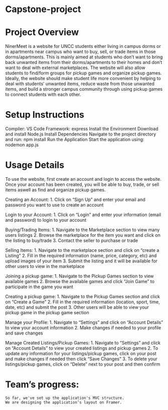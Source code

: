 # Capstone-project


# Project Overview

NinerMeet is a website for UNCC students either living in campus dorms or in apartments near campus who want to buy, sell, or trade items in those dorms/apartments. This is mainly aimed at students who don’t want to bring back unwanted items from their dorms/apartments to their homes and don’t want to deal with external marketplaces. The website will also allow students to find/form groups for pickup games and organize pickup games. Ideally, the website should make student life more convenient by helping to deal with students’ unwanted items, reduce waste from those unwanted items, and build a stronger campus community through using pickup games to connect students with each other.

# Setup Instructions

Compiler: VS Code
Framework: express 
Install the Environment
    Download and install Node.js
Install Dependencies
    Navigate to the project directory and run: 
        npm install
Run the Application
    Start the application using:
        nodemon app.js

# Usage Details

To use the website, first create an account and login to access the website. Once your account has been created, you will be able to buy, trade, or sell items aswell as find and organize pickup games.

Creating an Account:
    1. Click on “Sign Up” and enter your email and password you want to use to create an account

Login to your Account:
    1. Click on “Login” and enter your information (email and password) to login to your account

Buying/Trading Items: 
    1. Navigate to the Marketplace section to view many users listings
    2. Browse the marketplace for the item you want and click on the listing to buy/trade
    3. Contact the seller to purchase or trade

Selling Items:
    1. Navigate to the marketplace section and click on “create a Listing”
    2. Fill in the required information (name, price, category, etc) and upload images of your item
    3. Submit the listing and it will be available for other users to view in the marketplace

Joining a pickup game:
    1. Navigate to the Pickup Games section to view available games
    2. Browse the available games and click “Join Game” to participate in the game you want

Creating a pickup game:
    1. Navigate to the Pickup Games section and click on “Create a Game”
    2. Fill in the required information (location, sport, time, date, etc) and submit the post
    3. Other users will be able to view your pickup game in the pickup game section

Manage your Profile:
    1. Navigate to “Settings” and click on “Account Details” to view your account information
    2. Make changes if needed to your profile and save changes

Manage Created Listings/Pickup Games:
    1. Navigate to “Settings” and click on “Account Details” to view your created listings and pickup games
    2. To update any information for your listings/pickup games, click on your post and make changes if needed then click “Save Changes”
    3. To delete your listings/pickup games, click on “Delete” next to your post and then confirm

# Team’s progress: 
	So far, we've set up the application's MVC structure.
	We are designing the application’s layout on Framer.


